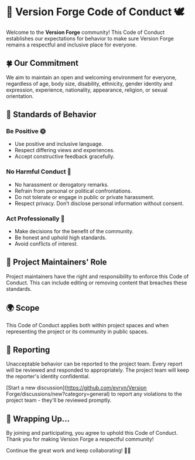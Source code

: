 # 🌈 Version Forge Code of Conduct 🕊️

Welcome to the **Version Forge** community! This Code of Conduct establishes our expectations for behavior to make sure Version Forge remains a respectful and inclusive place for everyone.

## 🍀 Our Commitment

We aim to maintain an open and welcoming environment for everyone, regardless of age, body size, disability, ethnicity, gender identity and expression, experience, nationality, appearance, religion, or sexual orientation.

## 🌟 Standards of Behavior

### Be Positive 🌞
- Use positive and inclusive language.
- Respect differing views and experiences.
- Accept constructive feedback gracefully.

### No Harmful Conduct 🚫
- No harassment or derogatory remarks.
- Refrain from personal or political confrontations.
- Do not tolerate or engage in public or private harassment.
- Respect privacy. Don’t disclose personal information without consent.

### Act Professionally 💼
- Make decisions for the benefit of the community.
- Be honest and uphold high standards.
- Avoid conflicts of interest.

## 🐾 Project Maintainers' Role

Project maintainers have the right and responsibility to enforce this Code of Conduct. This can include editing or removing content that breaches these standards.

## 🌍 Scope

This Code of Conduct applies both within project spaces and when representing the project or its community in public spaces.

## 📍 Reporting

Unacceptable behavior can be reported to the project team. Every report will be reviewed and responded to appropriately. The project team will keep the reporter's identity confidential.

[Start a new discussion](https://github.com/evryn/Version Forge/discussions/new?category=general) to report any violations to the project team - they'll be reviewed promptly.

## 🍂 Wrapping Up...

By joining and participating, you agree to uphold this Code of Conduct. Thank you for making Version Forge a respectful community!

Continue the great work and keep collaborating! 🌸🚀
